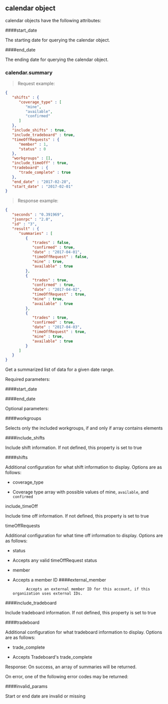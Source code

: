 ## calendar object

calendar objects have the following attributes:

####start_date

The starting date for querying the calendar object.

####end_date

The ending date for querying the calendar object.

### calendar.summary

> Request example:

```JSON
{
   "shifts" : {
      "coverage_type" : [
         "mine",
         "available",
         "confirmed"
      ]
   },
   "include_shifts" : true,
   "include_tradeboard" : true,
   "timeOffRequests" : {
      "member" : 1,
      "status" : 0
   },
   "workgroups" : [],
   "include_timeOff" : true,
   "tradeboard" : {
      "trade_complete" : true
   },
   "end_date" : "2017-02-28",
   "start_date" : "2017-02-01"
}
```

> Response example:

```JSON
{
   "seconds" : "0.391969",
   "jsonrpc" : "2.0",
   "id" : "3",
   "result" : {
      "summaries" : [
         {
            "trades" : false,
            "confirmed" : true,
            "date" : "2017-04-01",
            "timeOffRequest" : false,
            "mine" : true,
            "available" : true
         },
         {
            "trades" : true,
            "confirmed" : true,
            "date" : "2017-04-02",
            "timeOffRequest" : true,
            "mine" : true,
            "available" : true
         },
         {
            "trades" : true,
            "confirmed" : true,
            "date" : "2017-04-03",
            "timeOffRequest" : true,
            "mine" : true,
            "available" : true
         }
      ]
   }
}
```

<span class="tryit" id="calendar-summary-tryit"></span>
Get a summarized list of data for a given date range.

Required parameters:

####start_date

####end_date

Optional parameters:

####workgroups

Selects only the included workgroups, if and only if array contains elements

####include_shifts

Include shift information. If not defined, this property is set to true

####shifts

Additional configuration for what shift information to display. Options are as follows:

* coverage_type

* Coverage type array with possible values of mine, `available`, and `confirmed`

include_timeOff

Include time off information. If not defined, this property is set to true

timeOffRequests

Additional configuration for what time off information to display. Options are as follows:

* status

* Accepts any valid timeOffRequest status

* member

* Accepts a member ID
			####external_member

            Accepts an external member ID for this account, if this organization uses external IDs.
####include_tradeboard

Include tradeboard information. If not defined, this property is set to true

####tradeboard

Additional configuration for what tradeboard information to display. Options are as follows:

* trade_complete

* Accepts Tradeboard's trade_complete

Response: On success, an array of summaries will be returned.

On error, one of the following error codes may be returned:

####invalid_params

Start or end date are invalid or missing


